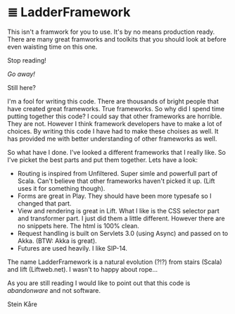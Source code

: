 &#8803; LadderFramework
=======================
This isn't a framwork for you to use. It's by no means production ready. There are many great framworks and toolkits that you should look at before even waisting time on this one. 

Stop reading! 

*Go away!*

Still here? 

I'm a fool for writing this code. There are thousands of bright people that have created great frameworks. True frameworks. So why did I spend time putting together this code? I could say that other frameworks are horrible. They are not. However I think framework developers have to make a lot of choices. By writing this code I have had to make these choises as well. It has provided me with better understanding of other frameworks as well.  

So what have I done. I've looked a different frameworks that I really like. So I've picket the best parts and put them together. Lets have a look:
* Routing is inspired from Unfiltered. Super simle and powerfull part of Scala. Can't believe that other frameworks haven't picked it up. (Lift uses it for something though).
* Forms are great in Play. They should have been more typesafe so I changed that part.
* View and rendering is great in Lift. What I like is the CSS selector part and transformer part. I just did them a little different. However there are no snippets here. The html is 100% clean.
* Request handling is built on Servlets 3.0 (using Async) and passed on to Akka. (BTW: Akka is great).
* Futures are used heavily. I like SIP-14. 

The name LadderFramework is a natural evolution (?!?) from stairs (Scala) and lift (Liftweb.net). I wasn't to happy about rope...  

As you are still reading I would like to point out that this code is _abandonware_ and not software. 

Stein Kåre 
